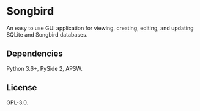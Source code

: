 # Songbird

An easy to use GUI application for viewing, creating, editing, and updating
SQLite and Songbird databases.

## Dependencies

Python 3.6+, PySide 2, APSW.

## License

GPL-3.0.
